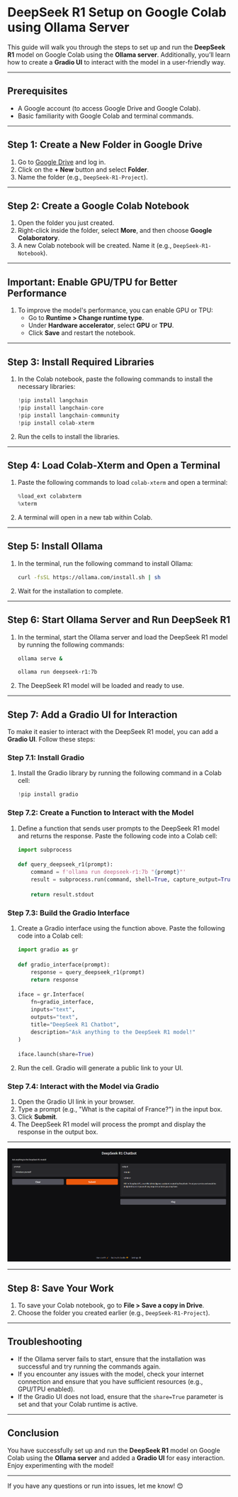 
# DeepSeek R1 Setup on Google Colab using Ollama Server

This guide will walk you through the steps to set up and run the **DeepSeek R1** model on Google Colab using the **Ollama server**. Additionally, you’ll learn how to create a **Gradio UI** to interact with the model in a user-friendly way.

---

## Prerequisites
- A Google account (to access Google Drive and Google Colab).
- Basic familiarity with Google Colab and terminal commands.

---

## Step 1: Create a New Folder in Google Drive
1. Go to [Google Drive](https://drive.google.com) and log in.
2. Click on the **+ New** button and select **Folder**.
3. Name the folder (e.g., `DeepSeek-R1-Project`).

---

## Step 2: Create a Google Colab Notebook
1. Open the folder you just created.
2. Right-click inside the folder, select **More**, and then choose **Google Colaboratory**.
3. A new Colab notebook will be created. Name it (e.g., `DeepSeek-R1-Notebook`).

---

## Important: Enable GPU/TPU for Better Performance
1. To improve the model's performance, you can enable GPU or TPU:
   - Go to **Runtime > Change runtime type**.
   - Under **Hardware accelerator**, select **GPU** or **TPU**.
   - Click **Save** and restart the notebook.

---

## Step 3: Install Required Libraries
1. In the Colab notebook, paste the following commands to install the necessary libraries:

   ```python
   !pip install langchain
   !pip install langchain-core
   !pip install langchain-community
   !pip install colab-xterm
   ```

2. Run the cells to install the libraries.

---

## Step 4: Load Colab-Xterm and Open a Terminal
1. Paste the following commands to load `colab-xterm` and open a terminal:

   ```python
   %load_ext colabxterm
   %xterm
   ```

2. A terminal will open in a new tab within Colab.

---

## Step 5: Install Ollama
1. In the terminal, run the following command to install Ollama:

   ```bash
   curl -fsSL https://ollama.com/install.sh | sh
   ```

2. Wait for the installation to complete.

---

## Step 6: Start Ollama Server and Run DeepSeek R1
1. In the terminal, start the Ollama server and load the DeepSeek R1 model by running the following commands:

   ```bash
   ollama serve &
   ```
   ```bash
   ollama run deepseek-r1:7b
   ```

2. The DeepSeek R1 model will be loaded and ready to use.

---

## Step 7: Add a Gradio UI for Interaction
To make it easier to interact with the DeepSeek R1 model, you can add a **Gradio UI**. Follow these steps:

### Step 7.1: Install Gradio
1. Install the Gradio library by running the following command in a Colab cell:

   ```python
   !pip install gradio
   ```

### Step 7.2: Create a Function to Interact with the Model
1. Define a function that sends user prompts to the DeepSeek R1 model and returns the response. Paste the following code into a Colab cell:

   ```python
   import subprocess

   def query_deepseek_r1(prompt):
       command = f'ollama run deepseek-r1:7b "{prompt}"'
       result = subprocess.run(command, shell=True, capture_output=True, text=True)
       
       return result.stdout
   ```

### Step 7.3: Build the Gradio Interface
1. Create a Gradio interface using the function above. Paste the following code into a Colab cell:

   ```python
   import gradio as gr

   def gradio_interface(prompt):
       response = query_deepseek_r1(prompt)
       return response

   iface = gr.Interface(
       fn=gradio_interface,  
       inputs="text",        
       outputs="text",       
       title="DeepSeek R1 Chatbot",  
       description="Ask anything to the DeepSeek R1 model!"
   )

   iface.launch(share=True)
   ```

2. Run the cell. Gradio will generate a public link to your UI.

### Step 7.4: Interact with the Model via Gradio
1. Open the Gradio UI link in your browser.
2. Type a prompt (e.g., "What is the capital of France?") in the input box.
3. Click **Submit**.
4. The DeepSeek R1 model will process the prompt and display the response in the output box.

---

![Gradio UI Example](https://github.com/sahanRanasingha/DeepSeek-R1-Setup-on-Colab-with-Ollama-Server/blob/main/Images/deepSeeek.png?raw=true)

---

## Step 8: Save Your Work
1. To save your Colab notebook, go to **File > Save a copy in Drive**.
2. Choose the folder you created earlier (e.g., `DeepSeek-R1-Project`).

---


## Troubleshooting
- If the Ollama server fails to start, ensure that the installation was successful and try running the commands again.
- If you encounter any issues with the model, check your internet connection and ensure that you have sufficient resources (e.g., GPU/TPU enabled).
- If the Gradio UI does not load, ensure that the `share=True` parameter is set and that your Colab runtime is active.

---

## Conclusion
You have successfully set up and run the **DeepSeek R1** model on Google Colab using the **Ollama server** and added a **Gradio UI** for easy interaction. Enjoy experimenting with the model!

---

If you have any questions or run into issues, let me know! 😊
